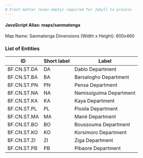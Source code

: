 ```yaml
---
# Front matter (even empty) required for Jekyll to process
---
```


#### JavaScript Alias: maps/sanmatenga

Map Name: Sanmatenga
Dimensions (Width x Height): 600x460

### List of Entities

ID | Short label | Label
---|---|---|
BF.CN.ST.DA|DA|Dablo Department
BF.CN.ST.BA|BA|Barsalogho Department
BF.CN.ST.PN|PN|Pensa Department
BF.CN.ST.NA|NA|Namissiguima Department
BF.CN.ST.KA|KA|Kaya Department
BF.CN.ST.PL|PL|Pissila Department
BF.CN.ST.MA|MA|Mané Department
BF.CN.ST.BO|BO|Boussouma Department
BF.CN.ST.KO|KO|Korsimoro Department
BF.CN.ST.ZI|ZI|Ziga Department
BF.CN.ST.PB|PB|Pibaore Department
